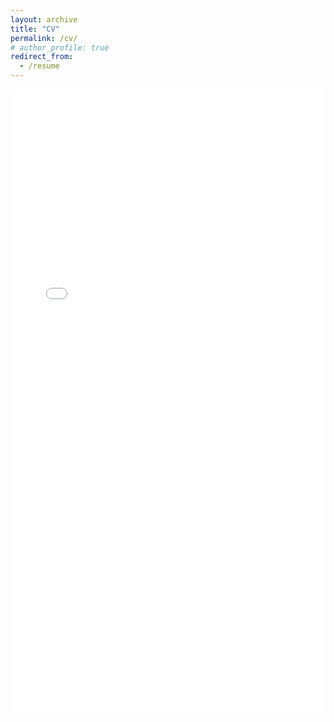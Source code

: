 ```yaml
---
layout: archive
title: "CV"
permalink: /cv/
# author_profile: true
redirect_from:
  - /resume
---
```


<!-- {% include base_path %} -->

<iframe 
    src="files/CV.pdf" 
    width="100%" 
    height="1000px" 
    style="border: none;"
>
    Your browser does not support PDFs. 
    <a href="files/CV.pdf">Download instead</a>.
</iframe>